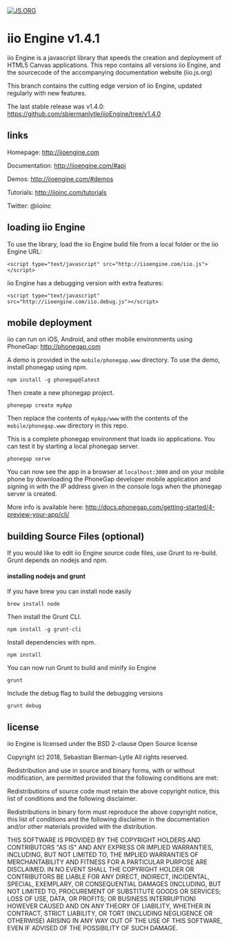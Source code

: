 [![JS.ORG](https://img.shields.io/badge/js.org-iio-888888.svg?style=flat-square)](http://js.org)

iio Engine v1.4.1
=================

iio Engine is a javascript library that speeds the creation and deployment of HTML5 Canvas applications. This repo contains all versions iio Engine, and the sourcecode of the accompanying documentation website (iio.js.org)

This branch contains the cutting edge version of iio Engine, updated regularly with new features.

The last stable release was v1.4.0: https://github.com/sbiermanlytle/iioEngine/tree/v1.4.0

## links
Homepage: http://iioengine.com

Documentation: http://iioengine.com/#api

Demos: http://iioengine.com/#demos

Tutorials: http://iioinc.com/tutorials

Twitter: @iioinc

## loading iio Engine
To use the library, load the iio Engine build file from a local folder or the iio Engine URL:

    <script type="text/javascript" src="http://iioengine.com/iio.js"></script>

iio Engine has a debugging version with extra features:

    <script type="text/javascript" src="http://iioengine.com/iio.debug.js"></script>

## mobile deployment
iio can run on iOS, Android, and other mobile environments using PhoneGap: http://phonegap.com

A demo is provided in the `mobile/phonegap.www` directory. To use the demo, install phonegap using npm.

    npm install -g phonegap@latest

Then create a new phonegap project.

    phonegap create myApp

Then replace the contents of `myApp/www` with the contents of the `mobile/phonegap.www` directory in this repo.

This is a complete phonegap environment that loads iio applications. You can test it by starting a local phonegap server.

    phonegap serve

You can now see the app in a browser at `localhost:3000` and on your mobile phone by downloading the PhoneGap developer 
mobile application and signing in with the IP address given in the console logs when the phonegap server is created.

More info is available here: http://docs.phonegap.com/getting-started/4-preview-your-app/cli/

## building Source Files (optional)
If you would like to edit iio Engine source code files, use Grunt to re-build. Grunt depends on nodejs and npm.

#### installing nodejs and grunt
If you have brew you can install node easily

    brew install node

Then install the Grunt CLI.

    npm install -g grunt-cli

Install dependencies with npm.

    npm install

You can now run Grunt to build and minify iio Engine

    grunt

Include the debug flag to build the debugging versions

    grunt debug

## license

iio Engine is licensed under the BSD 2-clause Open Source license

Copyright (c) 2018, Sebastian Bierman-Lytle
All rights reserved.

Redistribution and use in source and binary forms, with or without modification, 
are permitted provided that the following conditions are met:

Redistributions of source code must retain the above copyright notice, this list 
of conditions and the following disclaimer.

Redistributions in binary form must reproduce the above copyright notice, this
list of conditions and the following disclaimer in the documentation and/or other 
materials provided with the distribution.

THIS SOFTWARE IS PROVIDED BY THE COPYRIGHT HOLDERS AND CONTRIBUTORS "AS IS" AND 
ANY EXPRESS OR IMPLIED WARRANTIES, INCLUDING, BUT NOT LIMITED TO, THE IMPLIED 
WARRANTIES OF MERCHANTABILITY AND FITNESS FOR A PARTICULAR PURPOSE ARE DISCLAIMED. 
IN NO EVENT SHALL THE COPYRIGHT HOLDER OR CONTRIBUTORS BE LIABLE FOR ANY DIRECT, 
INDIRECT, INCIDENTAL, SPECIAL, EXEMPLARY, OR CONSEQUENTIAL DAMAGES (INCLUDING, BUT 
NOT LIMITED TO, PROCUREMENT OF SUBSTITUTE GOODS OR SERVICES; LOSS OF USE, DATA, 
OR PROFITS; OR BUSINESS INTERRUPTION) HOWEVER CAUSED AND ON ANY THEORY OF LIABILITY, 
WHETHER IN CONTRACT, STRICT LIABILITY, OR TORT (INCLUDING NEGLIGENCE OR OTHERWISE) 
ARISING IN ANY WAY OUT OF THE USE OF THIS SOFTWARE, EVEN IF ADVISED OF THE 
POSSIBILITY OF SUCH DAMAGE.
